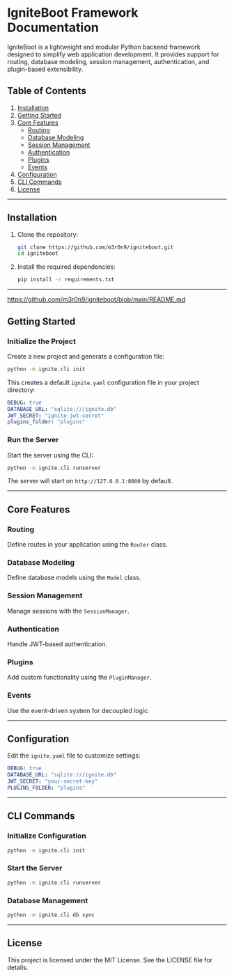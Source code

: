 # IgniteBoot Framework Documentation

IgniteBoot is a lightweight and modular Python backend framework designed to simplify web application development. It provides support for routing, database modeling, session management, authentication, and plugin-based extensibility.

## Table of Contents

1. [Installation](#installation)
2. [Getting Started](#getting-started)
3. [Core Features](#core-features)
    - [Routing](#routing)
    - [Database Modeling](#database-modeling)
    - [Session Management](#session-management)
    - [Authentication](#authentication)
    - [Plugins](#plugins)
    - [Events](#events)
4. [Configuration](#configuration)
5. [CLI Commands](#cli-commands)
6. [License](#license)

---

## Installation

1. Clone the repository:
   ```bash
   git clone https://github.com/m3r0n9/igniteboot.git
   cd igniteboot
   ```

2. Install the required dependencies:
   ```bash
   pip install -r requirements.txt
   ```

---
https://github.com/m3r0n9/igniteboot/blob/main/README.md
## Getting Started

### Initialize the Project

Create a new project and generate a configuration file:

```bash
python -m ignite.cli init
```

This creates a default `ignite.yaml` configuration file in your project directory:

```yaml
DEBUG: true
DATABASE_URL: "sqlite:///ignite.db"
JWT_SECRET: "ignite-jwt-secret"
plugins_folder: "plugins"
```

### Run the Server

Start the server using the CLI:

```bash
python -m ignite.cli runserver
```

The server will start on `http://127.0.0.1:8000` by default.

---

## Core Features

### Routing

Define routes in your application using the `Router` class.

### Database Modeling

Define database models using the `Model` class.

### Session Management

Manage sessions with the `SessionManager`.

### Authentication

Handle JWT-based authentication.

### Plugins

Add custom functionality using the `PluginManager`.

### Events

Use the event-driven system for decoupled logic.

---

## Configuration

Edit the `ignite.yaml` file to customize settings:

```yaml
DEBUG: true
DATABASE_URL: "sqlite:///ignite.db"
JWT_SECRET: "your-secret-key"
PLUGINS_FOLDER: "plugins"
```

---

## CLI Commands

### Initialize Configuration

```bash
python -m ignite.cli init
```

### Start the Server

```bash
python -m ignite.cli runserver
```

### Database Management

```bash
python -m ignite.cli db sync
```

---

## License

This project is licensed under the MIT License. See the LICENSE file for details.
